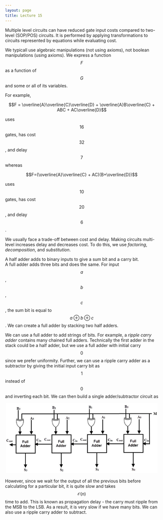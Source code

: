 ```yaml
---
layout: page
title: Lecture 15
---
```


<script type="text/javascript" async src="https://cdnjs.cloudflare.com/ajax/libs/mathjax/2.7.5/latest.js?config=TeX-MML-AM_CHTML" async></script>

Multiple level circuits can have reduced gate input costs compared to two-level (SOP/POS) circuits. It is performed by applying transformations to circuits represented by equations while evaluating cost.

We typicall use algebraic manipulations (not using axioms), not boolean manipulations (using axioms). We express a function $$F$$ as a function of $$G$$ and some or all of its variables.

For example,

$$F = \overline{A}\overline{C}\overline{D} + \overline{A}B\overline{C} + ABC + AC\overline{D}$$

uses $$16$$ gates, has cost $$32$$, and delay $$7$$ whereas

$$F=(\overline{A}\overline{C} + AC)(B+\overline{D})$$

uses $$10$$ gates, has cost $$20$$, and delay $$6$$.

We usually face a trade-off between cost and delay. Making circuits multi-level increases delay and decreases cost. To do this, we use _factoring_, _decomposition_, and _substitution_.

A half adder adds to binary inputs to give a sum bit and a carry bit.    
A full adder adds three bits and does the same. For input $$a$$, $$b$$, $$c$$, the sum bit is equal to $$a\oplus b\oplus c$$. We can create a full adder by stacking two half adders.

We can use a full adder to add strings of bits. For example, a _ripple carry adder_ contains many chained full adders. Technically the first adder in the stack could be a half adder, but we use a full adder with initial carry $$0$$ since we prefer uniformity. Further, we can use a ripple carry adder as a subtractor by giving the initial input carry bit as $$1$$ instead of $$0$$ and inverting each bit. We can then build a single adder/subtractor circuit as

<p align="center">
<img src="./adder-subtractor.jpg" alt="Adder Subtractor Circuit" width="500"/>
</p>

However, since we wait for the output of all the previous bits before calculating for a particular bit, it is quite slow and takes $$\mathcal{O}(n)$$ time to add. This is known as propagation delay - the carry must ripple from the MSB to the LSB. As a result, it is very slow if we have many bits. We can also use a ripple carry adder to subtract.